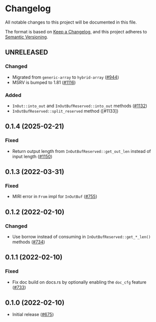# Changelog
All notable changes to this project will be documented in this file.

The format is based on [Keep a Changelog](https://keepachangelog.com/en/1.0.0/),
and this project adheres to [Semantic Versioning](https://semver.org/spec/v2.0.0.html).

## UNRELEASED
### Changed
- Migrated from `generic-array` to `hybrid-array` ([#944])
- MSRV is bumped to 1.81 ([#1116])

### Added
- `InOut::into_out` and `InOutBufReserved::into_out` methods ([#1132])
- `InOutBufReserved::split_reserved` method ([#1133])

[#944]: https://github.com/RustCrypto/utils/pull/944
[#1116]: https://github.com/RustCrypto/utils/pull/1116
[#1132]: https://github.com/RustCrypto/utils/pull/1132
[#1132]: https://github.com/RustCrypto/utils/pull/1132

## 0.1.4 (2025-02-21)
### Fixed
- Return output length from `InOutBufReserved::get_out_len` instead of input length ([#1150])

[#1150]: https://github.com/RustCrypto/utils/pull/1150

## 0.1.3 (2022-03-31)
### Fixed
- MIRI error in `From` impl for `InOutBuf` ([#755])

[#755]: https://github.com/RustCrypto/utils/pull/755

## 0.1.2 (2022-02-10)
### Changed
- Use borrow instead of consuming in `InOutBufReserved::get_*_len()` methods ([#734])

[#734]: https://github.com/RustCrypto/utils/pull/734

## 0.1.1 (2022-02-10)
### Fixed
- Fix doc build on docs.rs by optionally enabling the `doc_cfg` feature ([#733])

[#733]: https://github.com/RustCrypto/utils/pull/733

## 0.1.0 (2022-02-10)
- Initial release ([#675])

[#675]: https://github.com/RustCrypto/utils/pull/675
